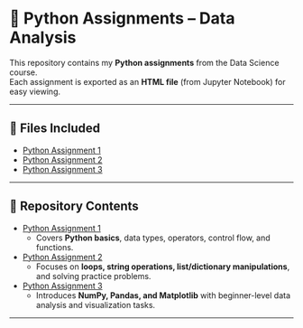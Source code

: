 # 🐍 Python Assignments – Data Analysis

This repository contains my **Python assignments** from the Data Science course.  
Each assignment is exported as an **HTML file** (from Jupyter Notebook) for easy viewing.  

---

## 📂 Files Included
- [Python Assignment 1](Python%20Assignment%201.html)  
- [Python Assignment 2](Python%20Assignment%202.html)  
- [Python Assignment 3](Python%20Assignment%203.html)  

---

## 📂 Repository Contents  

- [Python Assignment 1](Python%20Assignment%201.html)  
  - Covers **Python basics**, data types, operators, control flow, and functions.  
- [Python Assignment 2](Python%20Assignment%202.html)  
  - Focuses on **loops, string operations, list/dictionary manipulations**, and solving practice problems.  
- [Python Assignment 3](Python%20Assignment%203.html)  
  - Introduces **NumPy, Pandas, and Matplotlib** with beginner-level data analysis and visualization tasks.  

---
